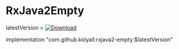 # RxJava2Empty

latestVersion = [ ![Download](https://api.bintray.com/packages/nickunuchek/maven/rxjava2-empty/images/download.svg) ](https://bintray.com/nickunuchek/maven/rxjava2-empty/_latestVersion)

implementation "com.github.kolyall:rxjava2-empty:$latestVersion"
